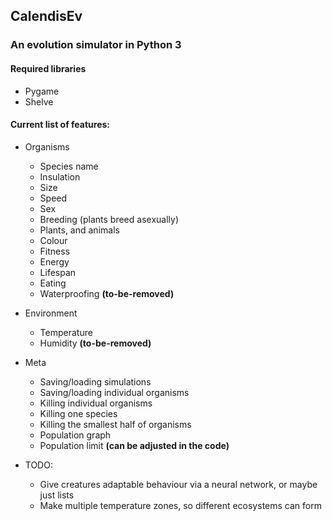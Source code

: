 ## CalendisEv
### An evolution simulator in Python 3

#### Required libraries
* Pygame
* Shelve

#### Current list of features:

* Organisms
  * Species name
  * Insulation
  * Size
  * Speed
  * Sex
  * Breeding (plants breed asexually)
  * Plants, and animals
  * Colour
  * Fitness
  * Energy
  * Lifespan
  * Eating
  * Waterproofing **(to-be-removed)** 

* Environment
  * Temperature
  * Humidity **(to-be-removed)**

* Meta
  * Saving/loading simulations
  * Saving/loading individual organisms
  * Killing individual organisms
  * Killing one species
  * Killing the smallest half of organisms
  * Population graph
  * Population limit **(can be adjusted in the code)**

* TODO:
  * Give creatures adaptable behaviour via a neural network, or maybe just lists
  * Make multiple temperature zones, so different ecosystems can form
